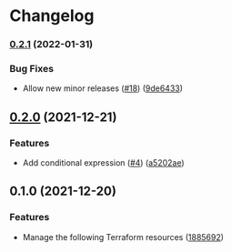 # Changelog

### [0.2.1](https://github.com/dhoppeIT/terraform-aws-iam_account/compare/v0.2.0...v0.2.1) (2022-01-31)


### Bug Fixes

* Allow new minor releases ([#18](https://github.com/dhoppeIT/terraform-aws-iam_account/issues/18)) ([9de6433](https://github.com/dhoppeIT/terraform-aws-iam_account/commit/9de6433059f18ac1a4e00156abbbc0397b3690a5))

## [0.2.0](https://www.github.com/dhoppeIT/terraform-aws-iam_account/compare/v0.1.0...v0.2.0) (2021-12-21)


### Features

* Add conditional expression ([#4](https://www.github.com/dhoppeIT/terraform-aws-iam_account/issues/4)) ([a5202ae](https://www.github.com/dhoppeIT/terraform-aws-iam_account/commit/a5202ae942e75d2993b90dde444fc88fd5a23611))

## 0.1.0 (2021-12-20)


### Features

* Manage the following Terraform resources ([1885692](https://www.github.com/dhoppeIT/terraform-aws-iam_account/commit/1885692575a7fe87c4ce9c7aabd40fe59936ed14))
